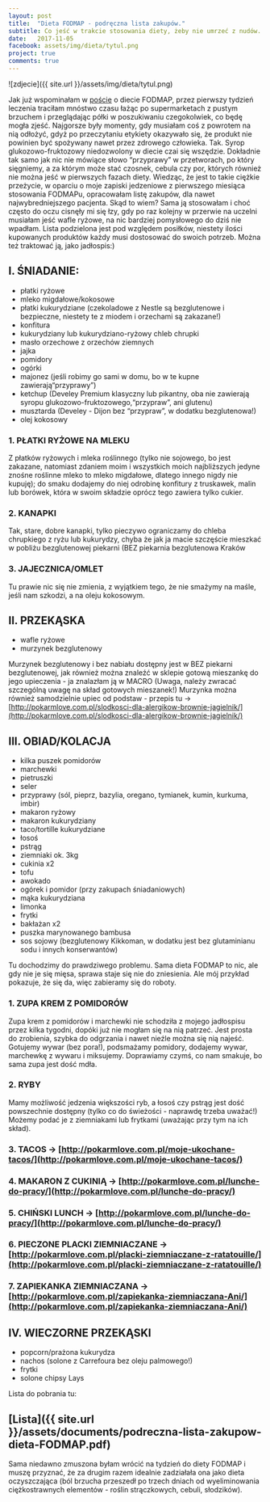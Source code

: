 ```yaml
---
layout: post
title:  "Dieta FODMAP - podręczna lista zakupów."
subtitle: Co jeść w trakcie stosowania diety, żeby nie umrzeć z nudów.
date:   2017-11-05
facebook: assets/img/dieta/tytul.png
project: true
comments: true
---
```

![zdjecie]({{ site.url }}/assets/img/dieta/tytul.png)

Jak już wspominałam w [poście](http://pokarmlove.com.pl/FODMAP/) o diecie FODMAP, przez pierwszy tydzień leczenia traciłam mnóstwo czasu łażąc po supermarketach z pustym brzuchem i przeglądając półki w poszukiwaniu czegokolwiek, co będę mogła zjeść. Najgorsze były momenty, gdy musiałam coś z powrotem na nią odłożyć, gdyż po przeczytaniu etykiety okazywało się, że produkt nie powinien być spożywany nawet przez zdrowego człowieka. Tak. Syrop glukozowo-fruktozowy niedozwolony w diecie czai się wszędzie. Dokładnie tak samo jak nic nie mówiące słowo “przyprawy” w przetworach, po który sięgniemy, a za którym może stać czosnek, cebula czy por, których również nie można jeść w pierwszych fazach diety. 
Wiedząc, że jest to takie ciężkie przeżycie, w oparciu o moje zapiski jedzeniowe z pierwszego miesiąca stosowania FODMAPu, opracowałam listę zakupów, dla nawet najwybredniejszego pacjenta. Skąd to wiem? Sama ją stosowałam i choć często do oczu cisnęły mi się łzy, gdy po raz kolejny w przerwie na uczelni musiałam jeść wafle ryżowe, na nic bardziej pomysłowego do dziś nie wpadłam. 
Lista podzielona jest pod względem posiłków, niestety ilości kupowanych produktów każdy musi dostosować do swoich potrzeb. Można też traktować ją, jako jadłospis:)

## I. ŚNIADANIE:
- płatki ryżowe
- mleko migdałowe/kokosowe
- płatki kukurydziane (czekoladowe z Nestle są bezglutenowe i bezpieczne, niestety te z miodem i orzechami są zakazane!)
- konfitura 
- kukurydziany lub kukurydziano-ryżowy chleb chrupki 
- masło orzechowe z orzechów ziemnych
- jajka
- pomidory
- ogórki
- majonez (jeśli robimy go sami w domu, bo w te kupne zawierają“przyprawy”)
- ketchup (Develey Premium klasyczny lub pikantny, oba nie zawierają syropu glukozowo-fruktozowego,“przypraw”, ani glutenu)
- musztarda (Develey - Dijon bez “przypraw”, w dodatku bezglutenowa!)
- olej kokosowy

### 1. PŁATKI RYŻOWE NA MLEKU 
Z płatków ryżowych i mleka roślinnego (tylko nie sojowego, bo jest zakazane, natomiast zdaniem moim i wszystkich moich najbliższych jedyne znośne roślinne mleko to mleko migdałowe, dlatego innego nigdy nie kupuję); do smaku dodajemy do niej odrobinę konfitury z truskawek, malin lub borówek, która w swoim składzie oprócz tego zawiera tylko cukier.

### 2. KANAPKI
Tak, stare, dobre kanapki, tylko pieczywo ograniczamy do chleba chrupkiego z ryżu lub kukurydzy, chyba że jak ja macie szczęście mieszkać w pobliżu bezglutenowej piekarni (BEZ piekarnia bezglutenowa Kraków 

### 3. JAJECZNICA/OMLET
Tu prawie nic się nie zmienia, z wyjątkiem tego, że nie smażymy na maśle, jeśli nam szkodzi, a na oleju kokosowym.

## II. PRZEKĄSKA
- wafle ryżowe
- murzynek bezglutenowy

Murzynek bezglutenowy i bez nabiału dostępny jest w BEZ piekarni bezglutenowej, jak również można znaleźć w sklepie gotową mieszankę do jego upieczenia - ja znalazłam ją w MACRO (Uwaga, należy zwracać szczególną uwagę na skład gotowych mieszanek!)
Murzynka można również samodzielnie upiec od podstaw - przepis tu → [http://pokarmlove.com.pl/slodkosci-dla-alergikow-brownie-jagielnik/](http://pokarmlove.com.pl/slodkosci-dla-alergikow-brownie-jagielnik/)

## III. OBIAD/KOLACJA
- kilka puszek pomidorów
- marchewki
- pietruszki
- seler
- przyprawy (sól, pieprz, bazylia, oregano, tymianek, kumin, kurkuma, imbir)
- makaron ryżowy
- makaron kukurydziany
- taco/tortille kukurydziane
- łosoś
- pstrąg
- ziemniaki ok. 3kg
- cukinia x2
- tofu
- awokado
- ogórek i pomidor (przy zakupach śniadaniowych)
- mąka kukurydziana
- limonka
- frytki
- bakłażan x2
- puszka marynowanego bambusa
- sos sojowy (bezglutenowy Kikkoman, w dodatku jest bez glutaminianu sodu i innych konserwantów)

Tu dochodzimy do prawdziwego problemu. Sama dieta FODMAP to nic, ale gdy nie je się mięsa, sprawa staje się nie do zniesienia. Ale mój przykład pokazuje, że się da, więc zabieramy się do roboty.

### 1. ZUPA KREM Z POMIDORÓW
Zupa krem z pomidorów i marchewki nie schodziła z mojego jadłospisu przez kilka tygodni, dopóki już nie mogłam się na nią patrzeć. Jest prosta do zrobienia, szybka do odgrzania i nawet nieźle można się nią najeść. Gotujemy wywar (bez pora!), podsmażamy pomidory, dodajemy wywar, marchewkę z wywaru i miksujemy. Doprawiamy czymś, co nam smakuje, bo sama zupa jest dość mdła.

### 2. RYBY
Mamy możliwość jedzenia większości ryb, a łosoś czy pstrąg jest dość powszechnie dostępny (tylko co do świeżości - naprawdę trzeba uważać!) Możemy podać je z ziemniakami lub frytkami (uważając przy tym na ich skład).

### 3. TACOS → [http://pokarmlove.com.pl/moje-ukochane-tacos/](http://pokarmlove.com.pl/moje-ukochane-tacos/)

### 4. MAKARON Z CUKINIĄ → [http://pokarmlove.com.pl/lunche-do-pracy/](http://pokarmlove.com.pl/lunche-do-pracy/)

### 5. CHIŃSKI LUNCH → [http://pokarmlove.com.pl/lunche-do-pracy/](http://pokarmlove.com.pl/lunche-do-pracy/)

### 6. PIECZONE PLACKI ZIEMNIACZANE → [http://pokarmlove.com.pl/placki-ziemniaczane-z-ratatouille/](http://pokarmlove.com.pl/placki-ziemniaczane-z-ratatouille/)

### 7. ZAPIEKANKA ZIEMNIACZANA → [http://pokarmlove.com.pl/zapiekanka-ziemniaczana-Ani/](http://pokarmlove.com.pl/zapiekanka-ziemniaczana-Ani/)

## IV. WIECZORNE PRZEKĄSKI
- popcorn/prażona kukurydza
- nachos (solone z Carrefoura bez oleju palmowego!)
- frytki
- solone chipsy Lays

Lista do pobrania tu:
## [Lista]({{ site.url }}/assets/documents/podreczna-lista-zakupow-dieta-FODMAP.pdf)


Sama niedawno zmuszona byłam wrócić na tydzień do diety FODMAP i muszę przyznać, że za drugim razem idealnie zadziałała ona jako dieta oczyszczająca (ból brzucha przeszedł po trzech dniach od wyeliminowania ciężkostrawnych elementów - roślin strączkowych, cebuli, słodzików).